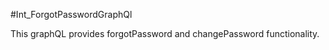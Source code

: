 #Int_ForgotPasswordGraphQl

This graphQL provides forgotPassword and changePassword functionality.



